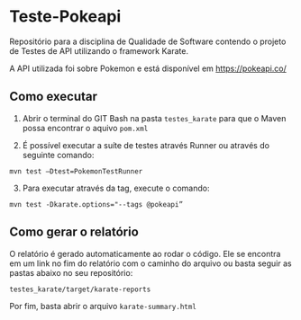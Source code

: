 # Teste-Pokeapi
Repositório para a disciplina de Qualidade de Software contendo o projeto de Testes de API utilizando o framework Karate.

A API utilizada foi sobre Pokemon e está disponível em https://pokeapi.co/

## Como executar

1. Abrir o terminal do GIT Bash na pasta `testes_karate` para que o Maven possa encontrar o aquivo `pom.xml`

2. É possível executar a suíte de testes através Runner ou através do seguinte comando: 
```
mvn test –Dtest=PokemonTestRunner
```

3. Para executar através da tag, execute o comando:
```
mvn test -Dkarate.options="--tags @pokeapi”
```

## Como gerar o relatório
O relatório é gerado automaticamente ao rodar o código. Ele se encontra em um link no fim do relatório com o caminho do arquivo ou basta seguir as pastas abaixo no seu repositório:
```
testes_karate/target/karate-reports
```

Por fim, basta abrir o arquivo `karate-summary.html`
